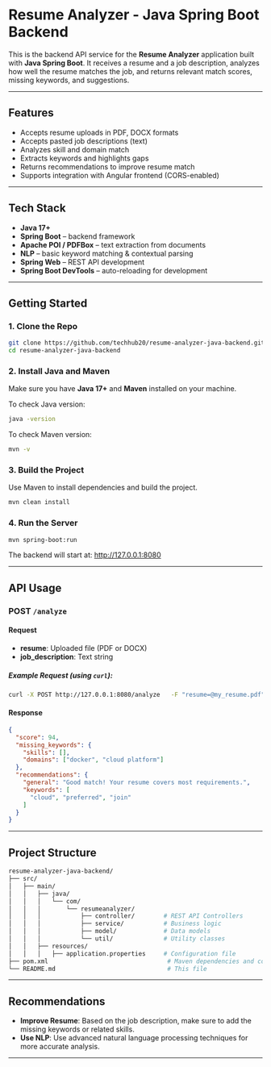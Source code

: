 
# Resume Analyzer - Java Spring Boot Backend

This is the backend API service for the **Resume Analyzer** application built with **Java Spring Boot**. It receives a resume and a job description, analyzes how well the resume matches the job, and returns relevant match scores, missing keywords, and suggestions.

---

## Features

- Accepts resume uploads in PDF, DOCX formats
- Accepts pasted job descriptions (text)
- Analyzes skill and domain match
- Extracts keywords and highlights gaps
- Returns recommendations to improve resume match
- Supports integration with Angular frontend (CORS-enabled)

---

## Tech Stack

- **Java 17+**
- **Spring Boot** – backend framework
- **Apache POI / PDFBox** – text extraction from documents
- **NLP** – basic keyword matching & contextual parsing
- **Spring Web** – REST API development
- **Spring Boot DevTools** – auto-reloading for development

---

## Getting Started

### 1. Clone the Repo

```bash
git clone https://github.com/techhub20/resume-analyzer-java-backend.git
cd resume-analyzer-java-backend
```

### 2. Install Java and Maven

Make sure you have **Java 17+** and **Maven** installed on your machine.

To check Java version:

```bash
java -version
```

To check Maven version:

```bash
mvn -v
```

### 3. Build the Project

Use Maven to install dependencies and build the project.

```bash
mvn clean install
```

### 4. Run the Server

```bash
mvn spring-boot:run
```

The backend will start at:
 http://127.0.0.1:8080

---

## API Usage

### POST `/analyze`

#### Request

- **resume**: Uploaded file (PDF or DOCX)
- **job_description**: Text string

##### Example Request (using `curl`):

```bash
curl -X POST http://127.0.0.1:8080/analyze   -F "resume=@my_resume.pdf"   -F "job_description=We are looking for a full-stack developer..."
```

#### Response

```json
{
  "score": 94,
  "missing_keywords": {
    "skills": [],
    "domains": ["docker", "cloud platform"]
  },
  "recommendations": {
    "general": "Good match! Your resume covers most requirements.",
    "keywords": [
      "cloud", "preferred", "join"
    ]
  }
}
```

---

## Project Structure

```bash
resume-analyzer-java-backend/
├── src/
│   ├── main/
│   │   ├── java/
│   │   │   └── com/
│   │   │       └── resumeanalyzer/
│   │   │           ├── controller/        # REST API Controllers
│   │   │           ├── service/           # Business logic
│   │   │           ├── model/             # Data models
│   │   │           └── util/              # Utility classes
│   │   ├── resources/
│   │   │   ├── application.properties     # Configuration file
├── pom.xml                                 # Maven dependencies and configurations
└── README.md                               # This file
```

---

## Recommendations

- **Improve Resume**: Based on the job description, make sure to add the missing keywords or related skills.
- **Use NLP**: Use advanced natural language processing techniques for more accurate analysis.

---
